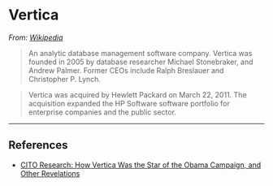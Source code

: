 # Vertica

*From: [Wikipedia](https://en.wikipedia.org/wiki/Vertica)*

> An analytic database management software company. Vertica was founded in 2005 by database researcher Michael Stonebraker, and Andrew Palmer. Former CEOs include Ralph Breslauer and Christopher P. Lynch.

> Vertica was acquired by Hewlett Packard on March 22, 2011. The acquisition expanded the HP Software software portfolio for enterprise companies and the public sector.

---

## References

-   [CITO Research: How Vertica Was the Star of the Obama Campaign, and Other Revelations](http://citoresearch.com/data-science/how-vertica-was-star-obama-campaign-and-other-revelations)
